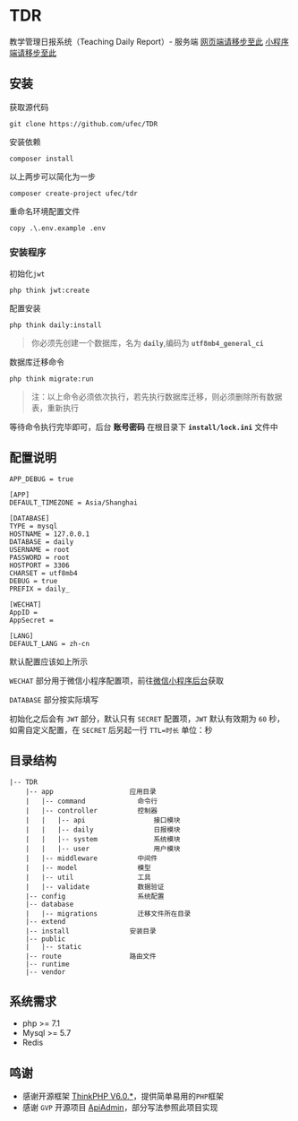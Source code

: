 # TDR

教学管理日报系统（Teaching Daily Report）- 服务端
[网页端请移步至此](https://github.com/ufec/TDR-WEB)
[小程序端请移步至此](https://github.com/ufec/TDR-uniapp)

## 安装

获取源代码

```shell
git clone https://github.com/ufec/TDR
```

安装依赖

```shell
composer install
```

以上两步可以简化为一步

```shell
composer create-project ufec/tdr
```

重命名环境配置文件

```shell
copy .\.env.example .env
```

### 安装程序

初始化`jwt`

```shell
php think jwt:create
```

配置安装

```shell
php think daily:install
```

>你必须先创建一个数据库，名为 **`daily`**,编码为 **`utf8mb4_general_ci`**

数据库迁移命令

```shell
php think migrate:run
```

> 注：以上命令必须依次执行，若先执行数据库迁移，则必须删除所有数据表，重新执行

等待命令执行完毕即可，后台 **账号密码** 在根目录下 **`install/lock.ini`** 文件中

## 配置说明

```text
APP_DEBUG = true

[APP]
DEFAULT_TIMEZONE = Asia/Shanghai

[DATABASE]
TYPE = mysql
HOSTNAME = 127.0.0.1
DATABASE = daily
USERNAME = root
PASSWORD = root
HOSTPORT = 3306
CHARSET = utf8mb4
DEBUG = true
PREFIX = daily_

[WECHAT]
AppID = 
AppSecret = 

[LANG]
DEFAULT_LANG = zh-cn

```

默认配置应该如上所示

`WECHAT` 部分用于微信小程序配置项，前往[微信小程序后台](https://mp.weixin.qq.com/wxamp/devprofile/get_profile)获取

`DATABASE` 部分按实际填写

初始化之后会有 `JWT` 部分，默认只有 `SECRET` 配置项，`JWT` 默认有效期为 `60` 秒，如需自定义配置，在 `SECRET` 后另起一行 `TTL=时长` 单位：秒

## 目录结构

```text
|-- TDR
    |-- app                   应用目录
    |   |-- command             命令行
    |   |-- controller          控制器
    |   |   |-- api                 接口模块
    |   |   |-- daily               日报模块
    |   |   |-- system              系统模块
    |   |   |-- user                用户模块
    |   |-- middleware          中间件
    |   |-- model               模型
    |   |-- util                工具
    |   |-- validate            数据验证
    |-- config                  系统配置
    |-- database
    |   |-- migrations          迁移文件所在目录
    |-- extend
    |-- install               安装目录
    |-- public
    |   |-- static
    |-- route                 路由文件
    |-- runtime               
    |-- vendor                
```

## 系统需求

- php >= 7.1
- Mysql >= 5.7
- Redis

## 鸣谢

- 感谢开源框架 [ThinkPHP V6.0.*](https://packagist.org/packages/topthink/think)，提供简单易用的`PHP`框架
- 感谢 `GVP` 开源项目 [ApiAdmin](https://gitee.com/apiadmin/ApiAdmin)，部分写法参照此项目实现